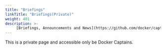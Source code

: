 ```yaml
---
title: "Briefings"
linkTitle: "Briefings(Private)"
weight: 401
description: >-
     [Briefings, Announcements and News](https://github.com/docker/captains/blob/master/briefings.md)
---
```


This is a private page and accessible only be Docker Captains.
